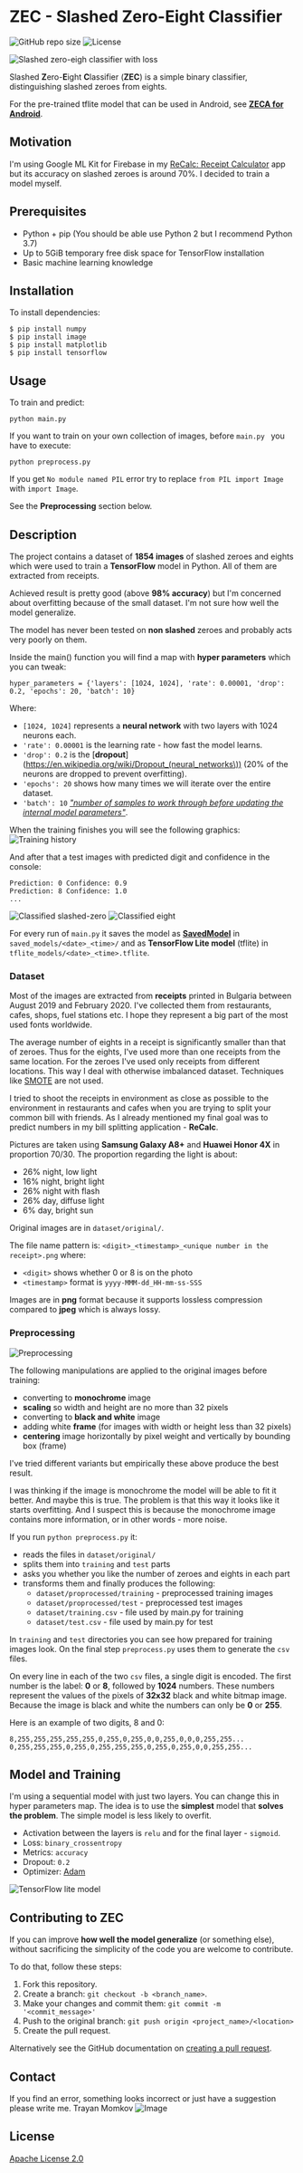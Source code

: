 # ZEC - Slashed Zero-Eight Classifier

![GitHub repo size](https://img.shields.io/github/repo-size/trayanmomkov/zec)
![License](https://img.shields.io/github/license/trayanmomkov/zec)

![Slashed zero-eigh classifier with loss](resources/slashed-zero-eight-classifier.png)

Slashed **Z**ero-**E**ight **C**lassifier (**ZEC**) is a simple binary
classifier, distinguishing slashed zeroes from eights.

For the pre-trained tflite model that can be used in Android, see [**ZECA
 for Android**](https://github.com/trayanmomkov/zeca).

## Motivation
I'm using Google ML Kit for Firebase in my
[ReCalc: Receipt Calculator](https://play.google.com/store/apps/details?id=info.trekto.receipts)
app but its accuracy
 on slashed zeroes is around 70%. I decided to train a model myself.
  
## Prerequisites
- Python + pip (You should be able use Python 2 but I recommend
 Python 3.7)
- Up to 5GiB temporary free disk space for TensorFlow installation
- Basic machine learning knowledge

## Installation
To install dependencies:
```
$ pip install numpy
$ pip install image
$ pip install matplotlib
$ pip install tensorflow
```

## Usage
To train and predict:
```
python main.py
```
If you want to train on your own collection of images, before `main.py
` you have to execute:
```
python preprocess.py
```
If you get `No module named PIL` error try to replace
`from PIL import Image` with `import Image`.

See the **Preprocessing** section below.

## Description
The project contains a dataset of **1854 images** of slashed zeroes and eights
which were used to train a **TensorFlow** model in Python. All of them
 are extracted from receipts.

Achieved result is pretty good (above **98% accuracy**) but I'm
 concerned about
 overfitting because of the small dataset. I'm not sure how well
  the
  model generalize.

The model has never been tested on **non slashed** zeroes and probably acts
very poorly on them.


Inside the main() function you will find a map with **hyper parameters** which
 you can tweak:
```
hyper_parameters = {'layers': [1024, 1024], 'rate': 0.00001, 'drop': 0.2, 'epochs': 20, 'batch': 10}
```
Where:
 - `[1024, 1024]` represents a **neural network** with two layers with 1024
 neurons each.
 - `'rate': 0.00001` is the learning rate - how fast the model learns.
 - `'drop': 0.2` is the [**dropout**](https://en.wikipedia.org/wiki/Dropout_(neural_networks\)) (20% of the neurons are dropped to
 prevent overfitting).
 - `'epochs': 20` shows how many times we will iterate over the entire
  dataset.
 - `'batch': 10` _["number of samples to work through before updating the
  internal model parameters"](https://machinelearningmastery.com/difference-between-a-batch-and-an-epoch/)_.

When the training finishes you will see the following graphics:
![Training history](resources/training_history.png)

And after that a test images with predicted digit and confidence in the
 console:
 ```
Prediction: 0 Confidence: 0.9
Prediction: 8 Confidence: 1.0
...
 ```
 ![Classified slashed-zero](resources/classified_slashed_zero.png)
 ![Classified eight](resources/classified_eight.png)

For every run of `main.py` it saves the model as
**[SavedModel](https://www.tensorflow.org/guide/saved_model)**
in `saved_models/<date>_<time>/`
and as **TensorFlow Lite model** (tflite) in
`tflite_models/<date>_<time>.tflite`.

### Dataset
Most of the images are extracted from **receipts** printed in Bulgaria
 between August 2019 and February 2020. I've collected them from
  restaurants, cafes, shops, fuel stations etc. I hope they represent
   a big part of the most used fonts worldwide.
   
The average number of eights in a receipt is significantly smaller than
  that of zeroes. Thus for the eights, I've used more than
   one receipts from the same location. For the zeroes I've used only
    receipts from different locations. This way I deal with otherwise
     imbalanced dataset.
    Techniques like [SMOTE](https://machinelearningmastery.com/smote-oversampling-for-imbalanced-classification/) are not used.

I tried to shoot the receipts in environment as close as possible to the
 environment in restaurants and cafes when you are trying to split your
  common bill with friends.
 As I already mentioned my final goal was to predict numbers in my
  bill splitting application - **ReCalc**.
  
  Pictures are taken using
 **Samsung Galaxy A8+** and **Huawei Honor 4X** in
 proportion 70/30. The proportion regarding the light is about:
 - 26% night, low light
 - 16% night, bright light
 - 26% night with flash
 - 26% day, diffuse light 
 - 6% day, bright sun
 
 Original images are in `dataset/original/`.
 
 The file name pattern is:
 `<digit>_<timestamp>_<unique number in the receipt>.png`
 where:
- `<digit>` shows whether 0 or 8 is on the photo
- `<timestamp>` format is `yyyy-MMM-dd_HH-mm-ss-SSS` 
 
 Images are in **png** format because it supports lossless compression
  compared to **jpeg** which is always lossy.


### Preprocessing

![Preprocessing](resources/preprocessing.png)

The following manipulations are applied to the original images before
 training:
- converting to **monochrome** image
- **scaling** so width and height are no more than 32 pixels
- converting to **black and white** image
- adding white **frame** (for images with width or height less than 32
 pixels)
- **centering** image horizontally by pixel weight and vertically by
 bounding box
 (frame)
 
 I've tried different variants but empirically these above produce
  the best result.
  
 I was thinking if the image is monochrome the model will be able to
   fit it better. And maybe this is true. The problem is that this way it
    looks like it starts overfitting. And I suspect this is because the
     monochrome image contains more information, or in other words
      - more noise. 
    

If you run `python preprocess.py` it:
- reads the files in `dataset/original/`
- splits them into `training` and `test` parts
- asks you whether you like the number of zeroes and eights in each part
- transforms them and finally produces the following:
    - `dataset/proprocessed/training` - preprocessed training images
    - `dataset/proprocessed/test` - preprocessed test images
    - `dataset/training.csv` - file used by main.py for training
    - `dataset/test.csv` - file used by main.py for test
    
In `training` and `test` directories you can see how prepared for
 training images look. On the final step `preprocess.py` uses them to
 generate the `csv` files.
 
 On every line in each of the two `csv` files,
 a single digit is encoded. The first number is the label: **0** or **8**,
 followed by **1024** numbers. These numbers represent the values of the
 pixels of **32x32** black and white bitmap image. Because the image is
  black and white the numbers can only be **0** or **255**.
  
Here is an example of two digits, 8 and 0:
```
8,255,255,255,255,255,0,255,0,255,0,0,255,0,0,0,255,255...
0,255,255,255,0,255,0,255,255,255,0,255,0,255,0,0,255,255...
```

## Model and Training
I'm using a sequential model with just two layers. You can change this
 in hyper parameters map. The idea is to use the
 **simplest** model that **solves the problem**. The simple model is less
  likely to overfit.
  
- Activation between the layers is `relu`
and for the final layer - `sigmoid`.
- Loss: `binary_crossentropy`
- Metrics: `accuracy`
- Dropout: `0.2`
- Optimizer: [Adam](https://arxiv.org/abs/1412.6980)


  
![TensorFlow lite model](resources/tensorflow_model.png)

## Contributing to ZEC
 If you can improve **how well the model generalize** (or something else),
  without sacrificing the simplicity of the code you are welcome to
   contribute.
  
To do that, follow these steps:

1. Fork this repository.
2. Create a branch: `git checkout -b <branch_name>`.
3. Make your changes and commit them: `git commit -m '<commit_message>'`
4. Push to the original branch: `git push origin <project_name>/<location>`
5. Create the pull request.

Alternatively see the GitHub documentation on [creating a pull request](https://help.github.com/en/github/collaborating-with-issues-and-pull-requests/creating-a-pull-request).

## Contact
If you find an error, something looks incorrect or just have a suggestion please write me.
Trayan Momkov
![Image](resources/a.png)

## License
[Apache License 2.0](LICENSE)